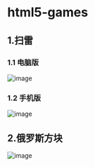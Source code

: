 # html5-games

## 1.扫雷
### 1.1 电脑版
![image](https://github.com/gaograce/html5-games/raw/master/snapshots/minesweeper.png)
### 1.2 手机版
![image](https://github.com/gaograce/html5-games/raw/master/snapshots/minesweeper-mobile.png)

## 2.俄罗斯方块
![image](https://github.com/gaograce/html5-games/raw/master/snapshots/tetris.png)
